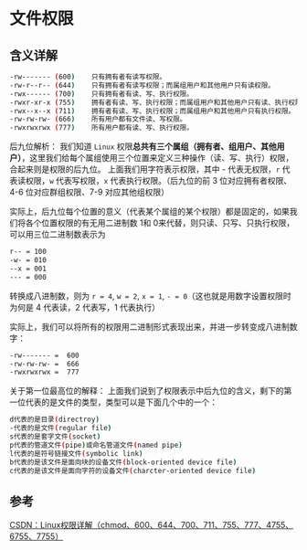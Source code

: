 # 文件权限

## 含义详解

```bash
-rw------- (600)    只有拥有者有读写权限。
-rw-r--r-- (644)    只有拥有者有读写权限；而属组用户和其他用户只有读权限。
-rwx------ (700)    只有拥有者有读、写、执行权限。
-rwxr-xr-x (755)    拥有者有读、写、执行权限；而属组用户和其他用户只有读、执行权限。
-rwx--x--x (711)    拥有者有读、写、执行权限；而属组用户和其他用户只有执行权限。
-rw-rw-rw- (666)    所有用户都有文件读、写权限。
-rwxrwxrwx (777)    所有用户都有读、写、执行权限。
```

后九位解析： 我们知道 `Linux` 权限**总共有三个属组（拥有者、组用户、其他用户）**，这里我们给每个属组使用三个位置来定义三种操作（读、写、执行）权限，合起来则是权限的后九位。 上面我们用字符表示权限，其中 - 代表无权限，`r` 代表读权限，`w` 代表写权限，`x` 代表执行权限。（后九位的前 3 位对应拥有者权限、4-6 位对应群组权限、7-9 对应其他组权限）

实际上，后九位每个位置的意义（代表某个属组的某个权限）都是固定的，如果我们将各个位置权限的有无用二进制数 1和 0来代替，则只读、只写、只执行权限，可以用三位二进制数表示为

```bash
r-- = 100
-w- = 010
--x = 001
--- = 000
```

转换成八进制数，则为 `r = 4`, `w = 2`, `x = 1`, `- = 0`（这也就是用数字设置权限时为何是 4 代表读，2 代表写，1 代表执行）

实际上，我们可以将所有的权限用二进制形式表现出来，并进一步转变成八进制数字：

```bash
-rw------- =  600
-rw-rw-rw- =  666
-rwxrwxrwx =  777
```

关于第一位最高位的解释： 上面我们说到了权限表示中后九位的含义，剩下的第一位代表的是文件的类型，类型可以是下面几个中的一个：

```bash
d代表的是目录(directroy)
-代表的是文件(regular file)
s代表的是套字文件(socket)
p代表的管道文件(pipe)或命名管道文件(named pipe)
l代表的是符号链接文件(symbolic link)
b代表的是该文件是面向块的设备文件(block-oriented device file)
c代表的是该文件是面向字符的设备文件(charcter-oriented device file)
```

## 参考 

[CSDN：Linux权限详解（chmod、600、644、700、711、755、777、4755、6755、7755）](https://blog.csdn.net/u013197629/article/details/73608613)